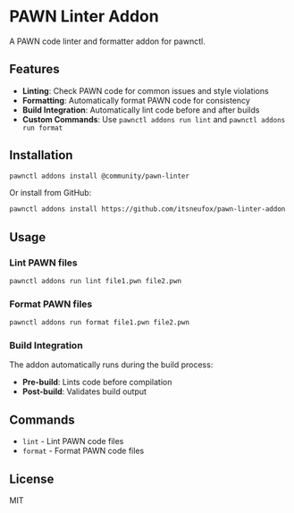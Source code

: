 # PAWN Linter Addon

A PAWN code linter and formatter addon for pawnctl.

## Features

- **Linting**: Check PAWN code for common issues and style violations
- **Formatting**: Automatically format PAWN code for consistency
- **Build Integration**: Automatically lint code before and after builds
- **Custom Commands**: Use `pawnctl addons run lint` and `pawnctl addons run format`

## Installation

```bash
pawnctl addons install @community/pawn-linter
```

Or install from GitHub:

```bash
pawnctl addons install https://github.com/itsneufox/pawn-linter-addon
```

## Usage

### Lint PAWN files

```bash
pawnctl addons run lint file1.pwn file2.pwn
```

### Format PAWN files

```bash
pawnctl addons run format file1.pwn file2.pwn
```

### Build Integration

The addon automatically runs during the build process:

- **Pre-build**: Lints code before compilation
- **Post-build**: Validates build output

## Commands

- `lint` - Lint PAWN code files
- `format` - Format PAWN code files

## License

MIT
